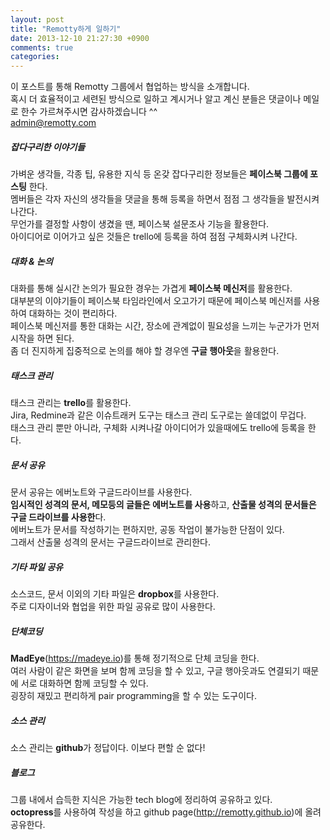 ```yaml
---
layout: post
title: "Remotty하게 일하기"
date: 2013-12-10 21:27:30 +0900
comments: true
categories: 
---
```



이 포스트를 통해 Remotty 그룹에서 협업하는 방식을 소개합니다.  
혹시 더 효율적이고 세련된 방식으로 일하고 계시거나 알고 계신 분들은 댓글이나 메일로 한수 가르쳐주시면 감사하겠습니다 ^^  
admin@remotty.com
<!-- more -->

##### 잡다구리한 이야기들

가벼운 생각들, 각종 팁, 유용한 지식 등 온갖 잡다구리한 정보들은 **페이스북 그룹에 포스팅** 한다.  
멤버들은 각자 자신의 생각들을 댓글을 통해 등록을 하면서 점점 그 생각들을 발전시켜 나간다.  
무언가를 결정할 사항이 생겼을 땐, 페이스북 설문조사 기능을 활용한다.  
아이디어로 이어가고 싶은 것들은 trello에 등록을 하여 점점 구체화시켜 나간다. 

##### 대화 & 논의

대화를 통해 실시간 논의가 필요한 경우는 가겹게 **페이스북 메신저**를 활용한다.  
대부분의 이야기들이 페이스북 타임라인에서 오고가기 때문에 페이스북 메신저를 사용하여 대화하는 것이 편리하다.  
페이스북 메신저를 통한 대화는 시간, 장소에 관계없이 필요성을 느끼는 누군가가 먼저 시작을 하면 된다.  
좀 더 진지하게 집중적으로 논의를 해야 할 경우엔 **구글 행아웃**을 활용한다.  


##### 태스크 관리

태스크 관리는 **trello**를 활용한다.  
Jira, Redmine과 같은 이슈트래커 도구는 태스크 관리 도구로는 쓸데없이 무겁다.  
태스크 관리 뿐만 아니라, 구체화 시켜나갈 아이디어가 있을때에도 trello에 등록을 한다.  

##### 문서 공유

문서 공유는 에버노트와 구글드라이브를 사용한다.  
**임시적인 성격의 문서, 메모등의 글들은 에버노트를 사용**하고, **산출물 성격의 문서들은 구글 드라이브를 사용한**다.  
에버노트가 문서를 작성하기는 편하지만, 공동 작업이 불가능한 단점이 있다.  
그래서 산출물 성격의 문서는 구글드라이브로 관리한다.  

##### 기타 파일 공유

소스코드, 문서 이외의 기타 파일은 **dropbox**를 사용한다.  
주로 디자이너와 협업을 위한 파일 공유로 많이 사용한다.  


##### 단체코딩

**MadEye**(https://madeye.io)를 통해 정기적으로 단체 코딩을 한다.  
여러 사람이 같은 화면을 보며 함께 코딩을 할 수 있고, 구글 행아웃과도 연결되기 때문에 서로 대화하면 함께 코딩할 수 있다.  
굉장히 재밌고 편리하게 pair programming을 할 수 있는 도구이다.  

##### 소스 관리

소스 관리는 **github**가 정답이다. 이보다 편할 순 없다!
      
##### 블로그

그룹 내에서 습득한 지식은 가능한 tech blog에 정리하여 공유하고 있다.  
**octopress**를 사용하여 작성을 하고 github page(http://remotty.github.io)에 올려 공유한다. 
